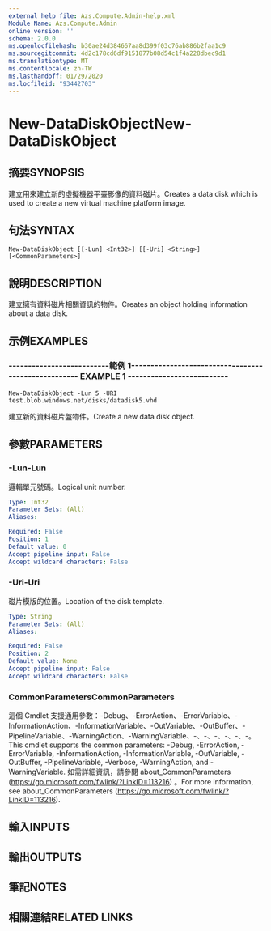```yaml
---
external help file: Azs.Compute.Admin-help.xml
Module Name: Azs.Compute.Admin
online version: ''
schema: 2.0.0
ms.openlocfilehash: b30ae24d384667aa8d399f03c76ab886b2faa1c9
ms.sourcegitcommit: 4d2c178cd6df9151877b08d54c1f4a228dbec9d1
ms.translationtype: MT
ms.contentlocale: zh-TW
ms.lasthandoff: 01/29/2020
ms.locfileid: "93442703"
---
```

# <span data-ttu-id="7d567-101">New-DataDiskObject</span><span class="sxs-lookup"><span data-stu-id="7d567-101">New-DataDiskObject</span></span>

## <span data-ttu-id="7d567-102">摘要</span><span class="sxs-lookup"><span data-stu-id="7d567-102">SYNOPSIS</span></span>
<span data-ttu-id="7d567-103">建立用來建立新的虛擬機器平臺影像的資料磁片。</span><span class="sxs-lookup"><span data-stu-id="7d567-103">Creates a data disk which is used to create a new virtual machine platform image.</span></span>

## <span data-ttu-id="7d567-104">句法</span><span class="sxs-lookup"><span data-stu-id="7d567-104">SYNTAX</span></span>

```
New-DataDiskObject [[-Lun] <Int32>] [[-Uri] <String>] [<CommonParameters>]
```

## <span data-ttu-id="7d567-105">說明</span><span class="sxs-lookup"><span data-stu-id="7d567-105">DESCRIPTION</span></span>
<span data-ttu-id="7d567-106">建立擁有資料磁片相關資訊的物件。</span><span class="sxs-lookup"><span data-stu-id="7d567-106">Creates an object holding information about a data disk.</span></span>

## <span data-ttu-id="7d567-107">示例</span><span class="sxs-lookup"><span data-stu-id="7d567-107">EXAMPLES</span></span>

### <span data-ttu-id="7d567-108">--------------------------範例 1--------------------------</span><span class="sxs-lookup"><span data-stu-id="7d567-108">-------------------------- EXAMPLE 1 --------------------------</span></span>
```
New-DataDiskObject -Lun 5 -URI test.blob.windows.net/disks/datadisk5.vhd
```

<span data-ttu-id="7d567-109">建立新的資料磁片盤物件。</span><span class="sxs-lookup"><span data-stu-id="7d567-109">Create a new data disk object.</span></span>

## <span data-ttu-id="7d567-110">參數</span><span class="sxs-lookup"><span data-stu-id="7d567-110">PARAMETERS</span></span>

### <span data-ttu-id="7d567-111">-Lun</span><span class="sxs-lookup"><span data-stu-id="7d567-111">-Lun</span></span>
<span data-ttu-id="7d567-112">邏輯單元號碼。</span><span class="sxs-lookup"><span data-stu-id="7d567-112">Logical unit number.</span></span>

```yaml
Type: Int32
Parameter Sets: (All)
Aliases: 

Required: False
Position: 1
Default value: 0
Accept pipeline input: False
Accept wildcard characters: False
```

### <span data-ttu-id="7d567-113">-Uri</span><span class="sxs-lookup"><span data-stu-id="7d567-113">-Uri</span></span>
<span data-ttu-id="7d567-114">磁片模版的位置。</span><span class="sxs-lookup"><span data-stu-id="7d567-114">Location of the disk template.</span></span>

```yaml
Type: String
Parameter Sets: (All)
Aliases: 

Required: False
Position: 2
Default value: None
Accept pipeline input: False
Accept wildcard characters: False
```

### <span data-ttu-id="7d567-115">CommonParameters</span><span class="sxs-lookup"><span data-stu-id="7d567-115">CommonParameters</span></span>
<span data-ttu-id="7d567-116">這個 Cmdlet 支援通用參數：-Debug、-ErrorAction、-ErrorVariable、-InformationAction、-InformationVariable、-OutVariable、-OutBuffer、-PipelineVariable、-WarningAction、-WarningVariable、-、-、-、-、-、-。</span><span class="sxs-lookup"><span data-stu-id="7d567-116">This cmdlet supports the common parameters: -Debug, -ErrorAction, -ErrorVariable, -InformationAction, -InformationVariable, -OutVariable, -OutBuffer, -PipelineVariable, -Verbose, -WarningAction, and -WarningVariable.</span></span> <span data-ttu-id="7d567-117">如需詳細資訊，請參閱 about_CommonParameters (https://go.microsoft.com/fwlink/?LinkID=113216) 。</span><span class="sxs-lookup"><span data-stu-id="7d567-117">For more information, see about_CommonParameters (https://go.microsoft.com/fwlink/?LinkID=113216).</span></span>

## <span data-ttu-id="7d567-118">輸入</span><span class="sxs-lookup"><span data-stu-id="7d567-118">INPUTS</span></span>

## <span data-ttu-id="7d567-119">輸出</span><span class="sxs-lookup"><span data-stu-id="7d567-119">OUTPUTS</span></span>

## <span data-ttu-id="7d567-120">筆記</span><span class="sxs-lookup"><span data-stu-id="7d567-120">NOTES</span></span>

## <span data-ttu-id="7d567-121">相關連結</span><span class="sxs-lookup"><span data-stu-id="7d567-121">RELATED LINKS</span></span>

